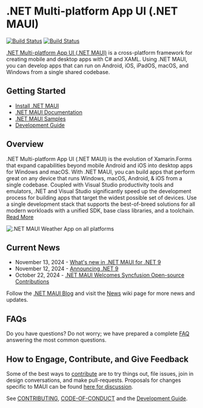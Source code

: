 # .NET Multi-platform App UI (.NET MAUI)

[![Build Status](https://dev.azure.com/xamarin/public/_apis/build/status/MAUI-public?repoName=dotnet%2Fmaui&branchName=main&label=Public)](https://dev.azure.com/xamarin/public/_build/latest?definitionId=57&repoName=dotnet%2Fmaui&branchName=main) [![Build Status](https://devdiv.visualstudio.com/DevDiv/_apis/build/status/MAUI?repoName=dotnet%2Fmaui&branchName=main&label=Private)](https://devdiv.visualstudio.com/DevDiv/_build/latest?definitionId=13330&repoName=dotnet%2Fmaui&branchName=main)

[.NET Multi-platform App UI (.NET MAUI)](https://dotnet.microsoft.com/en-us/apps/maui) is a cross-platform framework for creating mobile and desktop apps with C# and XAML. Using .NET MAUI, you can develop apps that can run on Android, iOS, iPadOS, macOS, and Windows from a single shared codebase.

## Getting Started ##

* [Install .NET MAUI](https://dot.net/maui)
* [.NET MAUI Documentation](https://docs.microsoft.com/dotnet/maui)
* [.NET MAUI Samples](https://github.com/dotnet/maui-samples)
* [Development Guide](./.github/DEVELOPMENT.md)

## Overview

.NET Multi-platform App UI (.NET MAUI) is the evolution of Xamarin.Forms that expand capabilities beyond mobile Android and iOS into desktop apps for Windows and macOS. With .NET MAUI, you can build apps that perform great on any device that runs Windows, macOS, Android, & iOS from a single codebase. Coupled with Visual Studio productivity tools and emulators, .NET and Visual Studio significantly speed up the development process for building apps that target the widest possible set of devices. Use a single development stack that supports the best-of-breed solutions for all modern workloads with a unified SDK, base class libraries, and a toolchain. [Read More](https://docs.microsoft.com/dotnet/maui/what-is-maui)

![.NET MAUI Weather App on all platforms](Assets/maui-weather-hero-sm.png)

## Current News
* November 13, 2024 - [What's new in .NET MAUI for .NET 9](https://learn.microsoft.com/dotnet/maui/whats-new/dotnet-9)
* November 12, 2024 - [Announcing .NET 9](https://devblogs.microsoft.com/dotnet/announcing-dotnet-9/#.net-maui-–-enhancing-multi-platform-app-development)
* October 22, 2024 - [.NET MAUI Welcomes Syncfusion Open-source Contributions](https://devblogs.microsoft.com/dotnet/dotnet-maui-welcomes-syncfusion-open-source-contributions/)

Follow the [.NET MAUI Blog](https://devblogs.microsoft.com/dotnet/category/net-maui/) and visit the [News](https://github.com/dotnet/maui/wiki/News) wiki page for more news and updates.

## FAQs

Do you have questions? Do not worry; we have prepared a complete [FAQ](https://github.com/dotnet/maui/wiki/FAQs) answering the most common questions.

## How to Engage, Contribute, and Give Feedback

Some of the best ways to [contribute](./.github/CONTRIBUTING.md) are to try things out, file issues, join in design conversations,
and make pull-requests. Proposals for changes specific to MAUI can be found [here for discussion](https://github.com/dotnet/maui/issues).

See [CONTRIBUTING](./.github/CONTRIBUTING.md), [CODE-OF-CONDUCT](./.github/CODE_OF_CONDUCT.md) and the [Development Guide](./.github/DEVELOPMENT.md).
